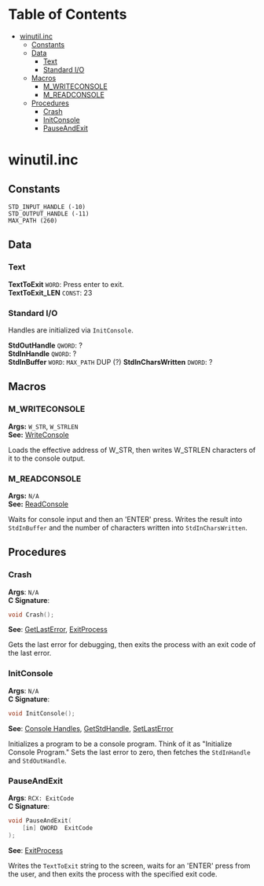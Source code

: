 # Table of Contents
- [winutil.inc](#winutilinc)
  - [Constants](#constants)
  - [Data](#data)
    - [Text](#text)
    - [Standard I/O](#standard-io)
  - [Macros](#macros)
    - [M_WRITECONSOLE](#m_writeconsole)
    - [M_READCONSOLE](#m_readconsole)
  - [Procedures](#procedures)
    - [Crash](#crash)
    - [InitConsole](#initconsole)
    - [PauseAndExit](#pauseandexit)

# winutil.inc
## Constants
`STD_INPUT_HANDLE (-10)`  
`STD_OUTPUT_HANDLE (-11)`  
`MAX_PATH (260)`  

## Data
### Text
**TextToExit** `WORD`: Press enter to exit.  
**TextToExit_LEN** `CONST`: 23  

### Standard I/O
Handles are initialized via `InitConsole`.

**StdOutHandle** `QWORD`: ?  
**StdInHandle** `QWORD`: ?  
**StdInBuffer** `WORD`: `MAX_PATH` DUP (?)
**StdInCharsWritten** `DWORD`: ?

## Macros
### M_WRITECONSOLE
**Args:** `W_STR`, `W_STRLEN`  
**See:** [WriteConsole](https://learn.microsoft.com/en-us/windows/console/writeconsole)  
  
Loads the effective address of W_STR, then writes W_STRLEN characters of it to the
console output.

### M_READCONSOLE
**Args:** `N/A`  
**See:** [ReadConsole](https://learn.microsoft.com/en-us/windows/console/readconsole)  
  
Waits for console input and then an 'ENTER' press. Writes the result into `StdInBuffer`
and the number of characters written into `StdInCharsWritten`.

## Procedures
### Crash
**Args**: `N/A`  
**C Signature**:
```c
void Crash();
```
**See**: [GetLastError](https://learn.microsoft.com/en-us/windows/win32/api/errhandlingapi/nf-errhandlingapi-getlasterror), [ExitProcess](https://learn.microsoft.com/en-us/windows/win32/api/processthreadsapi/nf-processthreadsapi-exitprocess)

Gets the last error for debugging, then exits the process with an
exit code of the last error.

### InitConsole
**Args**: `N/A`  
**C Signature**:
```c
void InitConsole();
```
**See**: [Console Handles](https://learn.microsoft.com/en-us/windows/console/console-handles), [GetStdHandle](https://learn.microsoft.com/en-us/windows/console/getstdhandle), [SetLastError](https://learn.microsoft.com/en-us/windows/win32/api/errhandlingapi/nf-errhandlingapi-setlasterror)  

Initializes a program to be a console program. Think of it as "Initialize Console
Program." Sets the last error to zero, then fetches the `StdInHandle` and `StdOutHandle`.

### PauseAndExit
**Args**: `RCX: ExitCode`  
**C Signature**:
```c
void PauseAndExit(
    [in] QWORD  ExitCode
);
```
**See**: [ExitProcess](https://learn.microsoft.com/en-us/windows/win32/api/processthreadsapi/nf-processthreadsapi-exitprocess)  

Writes the `TextToExit` string to the screen, waits for an 'ENTER' press from the user,
and then exits the process with the specified exit code.
